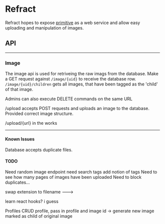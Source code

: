 # Refract

Refract hopes to expose [primitive](https://github.com/fogleman/primitive) as a web service and allow easy uploading and manipulation of images.

## API

---

### Image

The image api is used for retriveing the raw imags from the database.
Make a GET request against `/image/{uid}` to receive the database row.
`/image/{uid}/children`
gets all images, that have been tagged as the 'child' of that image.

Admins can also execute DELETE commands on the same URL

/upload accepts POST requests and uploads an image to the database. Provided correct image structure.

/upload/{url} in the works

---

#### Known Issues

Database accepts duplicate files.

#### TODO

Need random image endpoint
need search tags
add notion of tags
Need to see how many pages of images have been uploaded
Need to block duplicates...

swap extension to filename --->

learn react hooks? i guess

Profiles
CRUD profile,
pass in profile and image id -> generate new image marked as child of original image
